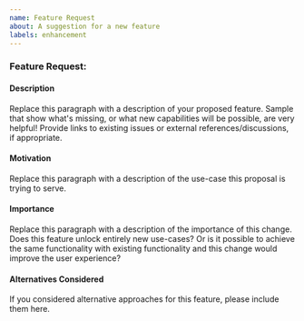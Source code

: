 ```yaml
---
name: Feature Request
about: A suggestion for a new feature
labels: enhancement
---
```


<!--
	Thank you for contributing to SwiftSyntax!
	Before you submit your issue, please replace each paragraph
	below with information about your proposed feature.
-->

### Feature Request: _<Feature Name>_

#### Description

Replace this paragraph with a description of your proposed feature.
Sample that show what's missing, or what new capabilities will be possible, are very helpful!
Provide links to existing issues or external references/discussions, if appropriate.

#### Motivation

Replace this paragraph with a description of the use-case this proposal is trying to serve.

#### Importance

Replace this paragraph with a description of the importance of this change.
Does this feature unlock entirely new use-cases?
Or is it possible to achieve the same functionality with existing functionality
and this change would improve the user experience?

#### Alternatives Considered

If you considered alternative approaches for this feature, please include them here.
